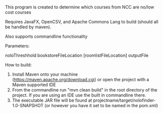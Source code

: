 This program is created to determine which courses from NCC are no/low cost courses

Requires JavaFX, OpenCSV, and Apache Commons Lang to build (should all be handled by maven).

Also supports commandline functionality

Parameters:

noloThreshhold bookstoreFileLocation [roomlistFileLocation] outputFile

How to build:
1. Install Maven onto your machine (https://maven.apache.org/download.cgi) or open the project with a Maven supported IDE
2. From the commandline run "mvn clean build" in the root directory of the project. If you are using an IDE use the built in commandline there.
3. The executable JAR file will be found at projectname/target/nolofinder-1.0-SNAPSHOT (or however you have it set to be named in the pom.xml)
